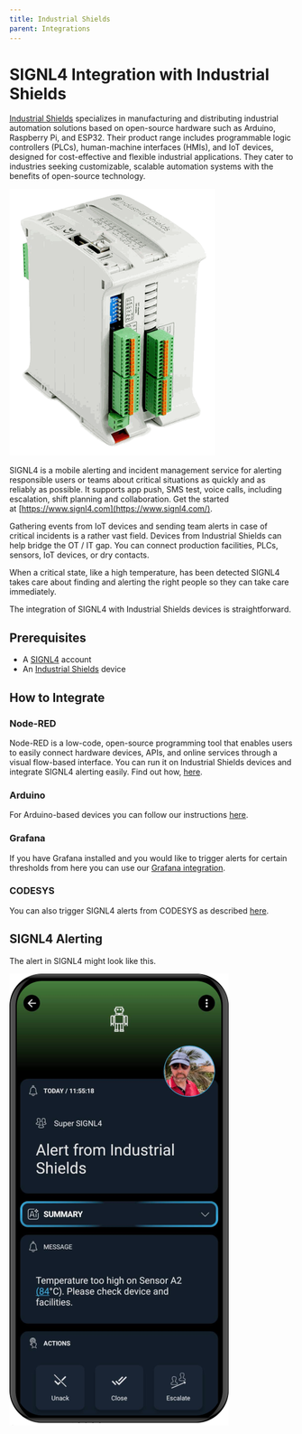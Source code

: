 ```yaml
---
title: Industrial Shields
parent: Integrations
---
```


# SIGNL4 Integration with Industrial Shields

[Industrial Shields](https://www.industrialshields.com/) specializes in manufacturing and distributing industrial automation solutions based on open-source hardware such as Arduino, Raspberry Pi, and ESP32. Their product range includes programmable logic controllers (PLCs), human-machine interfaces (HMIs), and IoT devices, designed for cost-effective and flexible industrial applications. They cater to industries seeking customizable, scalable automation systems with the benefits of open-source technology.

![Industrial Shields](industrial-shields-device.png)

SIGNL4 is a mobile alerting and incident management service for alerting responsible users or teams about critical situations as quickly and as reliably as possible. It supports app push, SMS test, voice calls, including escalation, shift planning and collaboration. Get the started at [https://www.signl4.com](https://www.signl4.com/).

Gathering events from IoT devices and sending team alerts in case of critical incidents is a rather vast field. Devices from Industrial Shields can help bridge the OT / IT gap. You can connect production facilities, PLCs, sensors, IoT devices, or dry contacts.

When a critical state, like a high temperature, has been detected SIGNL4 takes care about finding and alerting the right people so they can take care immediately.

The integration of SIGNL4 with Industrial Shields devices is straightforward.

## Prerequisites
- A [SIGNL4](https://www.signl4.com/) account
- An [Industrial Shields](https://www.industrialshields.com/) device

## How to Integrate

### Node-RED

Node-RED is a low-code, open-source programming tool that enables users to easily connect hardware devices, APIs, and online services through a visual flow-based interface. You can run it on Industrial Shields devices and integrate SIGNL4 alerting easily. Find out how, [here](https://docs.signl4.com/integrations/node-red/node-red.html).

### Arduino

For Arduino-based devices you can follow our instructions [here](https://docs.signl4.com/integrations/arduino/arduino.html).

### Grafana

If you have Grafana installed and you would like to trigger alerts for certain thresholds from here you can use our [Grafana integration](https://docs.signl4.com/integrations/grafana/grafana.html).

### CODESYS

You can also trigger SIGNL4 alerts from CODESYS as described [here](https://docs.signl4.com/integrations/codesys/codesys.html). 

## SIGNL4 Alerting

The alert in SIGNL4 might look like this.

![SIGNL4 Alert](signl4-industrial-shields.png)
